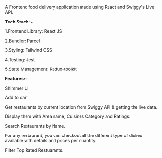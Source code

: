 A Frontend food delivery application made using React and Swiggy's Live API.


**Tech Stack :-**

1.Frontend Library: React JS

2.Bundler: Parcel

3.Styling: Tailwind CSS

4.Testing: Jest

5.State Management: Redux-toolkit


**Features:-**

Shimmer UI

Add to cart

Get restaurants by current location from Swiggy API & getting the live data.

Display them with Area name, Cuisines Category and Ratings.

Search Restaurants by Name.

For any restaurant, you can checkout all the different type of dishes available with details and prices per quantity.

Filter Top Rated Restuarants.

